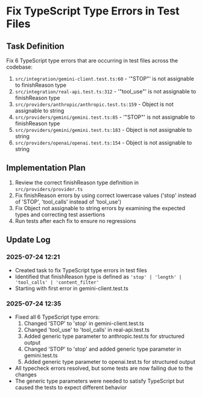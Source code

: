 # Fix TypeScript Type Errors in Test Files

## Task Definition

Fix 6 TypeScript type errors that are occurring in test files across the codebase:

1. `src/integration/gemini-client.test.ts:60` - '"STOP"' is not assignable to finishReason type
2. `src/integration/real-api.test.ts:312` - '"tool_use"' is not assignable to finishReason type
3. `src/providers/anthropic/anthropic.test.ts:159` - Object is not assignable to string
4. `src/providers/gemini/gemini.test.ts:85` - '"STOP"' is not assignable to finishReason type
5. `src/providers/gemini/gemini.test.ts:183` - Object is not assignable to string
6. `src/providers/openai/openai.test.ts:154` - Object is not assignable to string

## Implementation Plan

1. Review the correct finishReason type definition in `src/providers/provider.ts`
2. Fix finishReason errors by using correct lowercase values ('stop' instead of 'STOP', 'tool_calls' instead of 'tool_use')
3. Fix Object not assignable to string errors by examining the expected types and correcting test assertions
4. Run tests after each fix to ensure no regressions

## Update Log

### 2025-07-24 12:21

- Created task to fix TypeScript type errors in test files
- Identified that finishReason type is defined as `'stop' | 'length' | 'tool_calls' | 'content_filter'`
- Starting with first error in gemini-client.test.ts

### 2025-07-24 12:35

- Fixed all 6 TypeScript type errors:
  1. Changed 'STOP' to 'stop' in gemini-client.test.ts
  2. Changed 'tool_use' to 'tool_calls' in real-api.test.ts
  3. Added generic type parameter to anthropic.test.ts for structured output
  4. Changed 'STOP' to 'stop' and added generic type parameter in gemini.test.ts
  5. Added generic type parameter to openai.test.ts for structured output
- All typecheck errors resolved, but some tests are now failing due to the changes
- The generic type parameters were needed to satisfy TypeScript but caused the tests to expect different behavior
